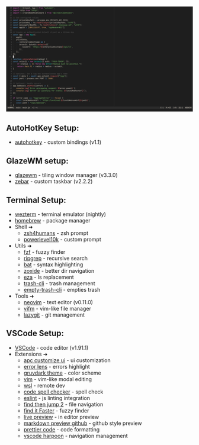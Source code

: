 ![nvim screenshot](./images/neovim.png)

## AutoHotKey Setup:
- [autohotkey](https://github.com/AutoHotkey/AutoHotkey) - custom bindings (v1.1)

## GlazeWM setup:
- [glazewm](https://github.com/glzr-io/glazewm) - tiling window manager (v3.3.0)
- [zebar](https://github.com/glzr-io/zebar) - custom taskbar (v2.2.2)

## Terminal Setup: 
- [wezterm](https://github.com/wez/wezterm) - terminal emulator (nightly)
- [homebrew](https://github.com/Homebrew/brew) - package manager
- Shell ➜
   - [zsh4humans](https://github.com/romkatv/zsh4humans) - zsh prompt
   - [powerlevel10k](https://github.com/romkatv/powerlevel10k) - custom prompt
- Utils ➜
   - [fzf](https://github.com/junegunn/fzf) - fuzzy finder
   - [ripgrep](https://github.com/BurntSushi/ripgrep) - recursive search 
   - [bat](https://github.com/sharkdp/bat) - syntax highlighting
   - [zoxide](https://github.com/ajeetdsouza/zoxide) - better dir navigation
   - [eza](https://github.com/eza-community/eza) - ls replacement
   - [trash-cli](https://github.com/sindresorhus/trash-cli) - trash management
   - [empty-trash-cli](https://github.com/sindresorhus/empty-trash-cli) - empties trash
- Tools ➜
   - [neovim](https://github.com/neovim/neovim) - text editor (v0.11.0)
   - [vifm](https://github.com/vifm/vifm) - vim-like file manager
   - [lazygit](https://github.com/jesseduffield/lazygit) - git management

## VSCode Setup: 
- [VSCode](https://github.com/microsoft/vscode) - code editor (v1.91.1)
- Extensions ➜
   - [apc customize ui](https://github.com/drcika/apc-extension) - ui customization
   - [error lens](https://github.com/usernamehw/vscode-error-lens) - errors highlight
   - [gruvdark theme](https://github.com/darianmorat/gruvdark-theme) - color scheme
   - [vim](https://github.com/VSCodeVim/Vim) - vim-like modal editing
   - [wsl](https://github.com/Microsoft/vscode-remote-release) - remote dev
   - [code spell checker](https://github.com/streetsidesoftware/vscode-spell-checker) - spell check
   - [eslint](https://github.com/Microsoft/vscode-eslint) - js linting integration
   - [find then jump 2](https://github.com/darianmorat/find-then-jump-2) - file navigation
   - [find it Faster](https://github.com/tomrijndorp/vscode-finditfaster) - fuzzy finder
   - [live preview](https://github.com/microsoft/vscode-livepreview) - in editor preview
   - [markdown preview github](https://github.com/mjbvz/vscode-github-markdown-preview-style) - github style preview
   - [prettier code](https://github.com/prettier/prettier-vscode) - code formatting
   - [vscode harpoon](https://github.com/tobias-z/vscode-harpoon) - navigation management
